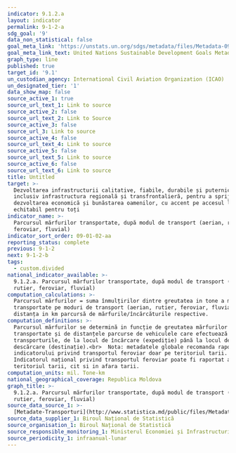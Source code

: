 ```yaml
---
indicator: 9.1.2.a
layout: indicator
permalink: 9-1-2-a
sdg_goal: '9'
data_non_statistical: false
goal_meta_link: 'https://unstats.un.org/sdgs/metadata/files/Metadata-09-01-02.pdf'
goal_meta_link_text: United Nations Sustainable Development Goals Metadata (PDF 375 KB)
graph_type: line
published: true
target_id: '9.1'
un_custodian_agency: International Civil Aviation Organization (ICAO)
un_designated_tier: '1'
data_show_map: false
source_active_1: true
source_url_text_1: Link to source
source_active_2: false
source_url_text_2: Link to Source
source_active_3: false
source_url_3: Link to source
source_active_4: false
source_url_text_4: Link to source
source_active_5: false
source_url_text_5: Link to source
source_active_6: false
source_url_text_6: Link to source
title: Untitled
target: >-
  Dezvoltarea infrastructurii calitative, fiabile, durabile și puternice,
  inclusiv infrastructura regională și transfrontalieră, pentru a sprijini
  dezvoltarea economică și bunăstarea oamenilor, cu accent pe accesul larg și
  echitabil pentru toți
indicator_name: >-
  Parcursul mărfurilor transportate, după modul de transport (aerian, rutier,
  feroviar, fluvial)
indicator_sort_order: 09-01-02-aa
reporting_status: complete
previous: 9-1-2
next: 9-1-2-b
tags:
  - custom.divided
national_indicator_available: >-
  9.1.2.a. Parcursul mărfurilor transportate, după modul de transport (aerian,
  rutier, feroviar, fluvial)
computation_calculations: >-
  Parcursul mărfurilor = suma înmulțirilor dintre greutatea in tone a mărfurilor
  transportate pe moduri de transport (aerian, rutier, feroviar, fluvial) *
  distanța in km parcursă de mărfurile/încărcăturile respective.
computation_definitions: >-
  Parcursul mărfurilor se determină in funcție de greutatea mărfurilor
  transportate și de distanțele parcurse de vehiculele care efectuează
  transporturile, de la locul de încărcare (expediție) până la locul de
  descărcare (destinație).<br>  Nota: metadatele globale recomanda raportarea
  indicatorului privind transportul feroviar doar pe teritoriul tarii.
  Indicatorul național privind transportul feroviar poate fi raportat atât pe
  teritoriul tarii, cit si in afara tarii.
computation_units: mil. Tone-km
national_geographical_coverage: Republica Moldova
graph_title: >-
  9.1.2.a. Parcursul mărfurilor transportate, după modul de transport (aerian,
  rutier, feroviar, fluvial)
source_data_source_1: >-
  [Metadate-Transporturi](http://www.statistica.md/public/files/Metadate/Transport.pdf)
source_data_supplier_1: Biroul Național de Statistică
source_organisation_1: Biroul Național de Statistică
source_responsible_monitoring_1: Ministerul Economiei și Infrastructurii
source_periodicity_1: infraanual-lunar
---
```


